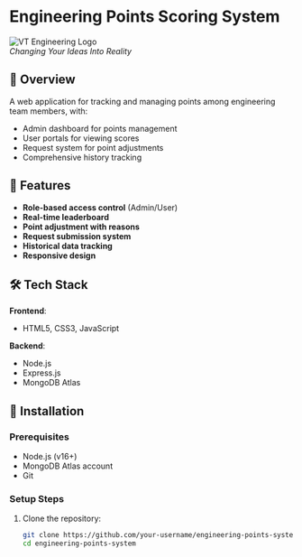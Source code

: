 # Engineering Points Scoring System

![VT Engineering Logo](https://via.placeholder.com/150x50?text=VT+Engineering)  
*Changing Your Ideas Into Reality*

## 📌 Overview
A web application for tracking and managing points among engineering team members, with:
- Admin dashboard for points management
- User portals for viewing scores
- Request system for point adjustments
- Comprehensive history tracking

## 🌟 Features
- **Role-based access control** (Admin/User)
- **Real-time leaderboard**
- **Point adjustment with reasons**
- **Request submission system**
- **Historical data tracking**
- **Responsive design**

## 🛠️ Tech Stack
**Frontend**:
- HTML5, CSS3, JavaScript

**Backend**:
- Node.js
- Express.js
- MongoDB Atlas

## 🚀 Installation

### Prerequisites
- Node.js (v16+)
- MongoDB Atlas account
- Git

### Setup Steps
1. Clone the repository:
   ```bash
   git clone https://github.com/your-username/engineering-points-system.git
   cd engineering-points-system